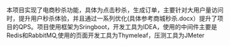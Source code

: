 本项目实现了电商秒杀功能，具体为点击秒杀，生成订单，主要针对大用户量访问时，提升用户秒杀体验，并且通过一系列优化(具体参考商城秒杀.docx）提升了项目的QPS。项目使用框架为Sringboot，开发工具为IDEA，使用的中间件主要是Redis和RabbitMQ,使用的页面开发工具为Thymeleaf，压测工具为JMeter
